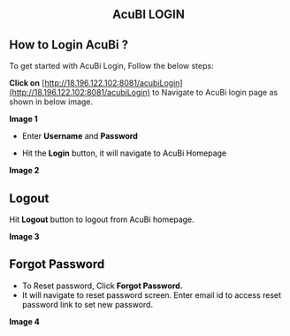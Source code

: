 



<center><h2>AcuBI LOGIN</h1></center>

## How to Login AcuBi ?

To get started with AcuBi Login, Follow the below steps:

<b>Click on</b>  [http://18.196.122.102:8081/acubiLogin](http://18.196.122.102:8081/acubiLogin)  to Navigate to AcuBi login page as shown in below image.



<b><font color = "Black"> Image 1</b>

-  Enter  <b>Username</b> and <b>Password</b>

- Hit the  <b>Login</b> button, it will navigate to AcuBi  Homepage


<b><font color = "Black"> Image 2</b>

## Logout

Hit <b>Logout</b> button to logout from AcuBi homepage.


<b><font color = "Black"> Image 3</b>

## Forgot Password

  - To Reset password, Click <b>Forgot Password.</b>
  - It will navigate to reset password screen. Enter email id to access reset password link to set new password.
  
 
 <b><font color = "Black"> Image 4</b>
<!--stackedit_data:
eyJoaXN0b3J5IjpbLTgyMDAyNzgwOSwxMjA1Mjg3MzM3LDIwNz
Q0NTczNzgsNjEwNjA1NDE3XX0=
-->